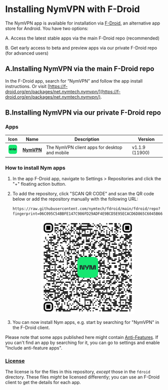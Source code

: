 # Installing NymVPN with F-Droid
The NymVPN app is available for installation via [F-Droid](https://f-droid.org/), an alternative app store for Android. You have two options:

A. Access the latest stable apps via the main F-Droid repo (recommended)

B. Get early access to beta and preview apps via our private F-Droid repo (for advanced users)


## A.Installing NymVPN via the main F-Droid repo
In the F-Droid app, search for “NymVPN” and follow the app install instructions. Or visit [https://f-droid.org/en/packages/net.nymtech.nymvpn/](https://f-droid.org/en/packages/net.nymtech.nymvpn/).


## B.Installing NymVPN via our private F-Droid repo

### Apps

<!-- This table is auto-generated. Do not edit -->
| Icon | Name | Description | Version |
| --- | --- | --- | --- |
| <a href="https://github.com/nymtech/nym-vpn-client"><img src="fdroid/repo/net.nymtech.nymvpn/en-US/icon.png" alt="NymVPN icon" width="36px" height="36px"></a> | [**NymVPN**](https://github.com/nymtech/nym-vpn-client) | The NymVPN client apps for desktop and mobile | v1.1.9 (11900) |
<!-- end apps table -->

### How to install Nym apps
1. In the app F-Droid app, navigate to Settings > Repositories and click the "+" floating action button.
2. To add the repository, click "SCAN QR CODE" and scan the QR code below or add the repository manually with the following URL:

    ```
    https://raw.githubusercontent.com/nymtech/fdroid/main/fdroid/repo?fingerprint=06C095C54BBFE147C986FD29ADF4E9BCD5E95ECACD6D865C6045B66B0B5500FB
    ```

    <p align="center">
      <img src=".github/qrcode.png?raw=true" alt="F-Droid repo QR code" width="300" height="300"/>
    </p>


3. You can now install Nym apps, e.g. start by searching for "NymVPN" in the F-Droid client.

Please note that some apps published here might contain [Anti-Features](https://f-droid.org/en/docs/Anti-Features/). If you can't find an app by searching for it, you can go to settings and enable "Include anti-feature apps".

### [License](LICENSE)
The license is for the files in this repository, *except* those in the `fdroid` directory. These files *might* be licensed differently; you can use an F-Droid client to get the details for each app.
